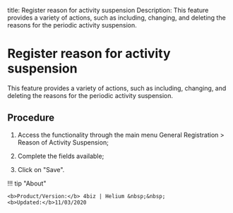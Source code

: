 title: Register reason for activity suspension
Description: This feature provides a variety of actions, such as including, changing, and deleting the reasons for the periodic activity suspension.
# Register reason for activity suspension

This feature provides a variety of actions, such as including, changing, and deleting the reasons for the periodic activity suspension.

Procedure
-------------

1.  Access the functionality through the main menu General Registration \>
    Reason of Activity Suspension;

2.  Complete the fields available;

3.  Click on "Save".

!!! tip "About"

    <b>Product/Version:</b> 4biz | Helium &nbsp;&nbsp;
    <b>Updated:</b>11/03/2020
